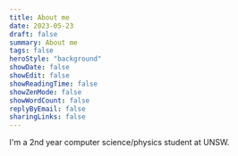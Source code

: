 ```yaml
---
title: About me
date: 2023-05-23
draft: false
summary: About me
tags: false
heroStyle: "background"
showDate: false
showEdit: false
showReadingTime: false
showZenMode: false
showWordCount: false
replyByEmail: false
sharingLinks: false
---
```


I'm a 2nd year computer science/physics student at UNSW.
